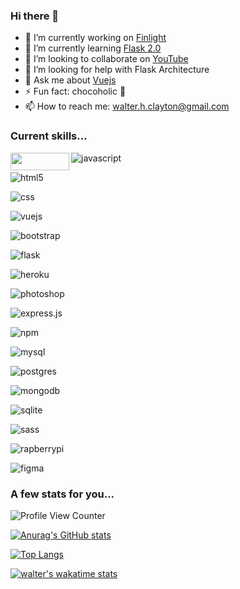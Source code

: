 ### Hi there 👋

- 🔭 I’m currently working on [Finlight](https://www.finlight.com/)
- 🌱 I’m currently learning [Flask 2.0](https://flask.palletsprojects.com/en/2.0.x/changes/#version-2-0-0)
- 👯 I’m looking to collaborate on [YouTube](https://www.youtube.com/channel/UCsi4aCI975CjjZaLJYx7Wtw)
- 🤔 I’m looking for help with Flask Architecture
- 💬 Ask me about [Vuejs](https://vuejs.org/)
- ⚡ Fun fact: chocoholic 🍫
- 📫 How to reach me: walter.h.clayton@gmail.com

### Current skills...
<img align="left" width="94" height="28" src="https://img.shields.io/badge/Python-3776AB?style=for-the-badge&logo=python&logoColor=white">

![javascript](https://img.shields.io/badge/JavaScript-F7DF1E?style=for-the-badge&logo=javascript&logoColor=black)

![html5](https://img.shields.io/badge/HTML-239120?style=for-the-badge&logo=html5&logoColor=white)

![css](https://img.shields.io/badge/CSS-239120?&style=for-the-badge&logo=css3&logoColor=white)

![vuejs](https://img.shields.io/badge/Vue.js-35495E?style=for-the-badge&logo=vue.js&logoColor=4FC08D)

![bootstrap](https://img.shields.io/badge/Bootstrap-563D7C?style=for-the-badge&logo=bootstrap&logoColor=white)

![flask](https://img.shields.io/badge/Flask-000000?style=for-the-badge&logo=flask&logoColor=white)

![heroku](https://img.shields.io/badge/Heroku-430098?style=for-the-badge&logo=heroku&logoColor=white)

![photoshop](https://aleen42.github.io/badges/src/photoshop.svg)

![express.js](https://img.shields.io/badge/Express.js-404D59?style=for-the-badge)

![npm](https://img.shields.io/badge/npm-CB3837?style=for-the-badge&logo=npm&logoColor=white)

![mysql](https://img.shields.io/badge/MySQL-00000F?style=for-the-badge&logo=mysql&logoColor=white)

![postgres](https://img.shields.io/badge/PostgreSQL-316192?style=for-the-badge&logo=postgresql&logoColor=white)

![mongodb](https://img.shields.io/badge/MongoDB-4EA94B?style=for-the-badge&logo=mongodb&logoColor=white)

![sqlite](https://img.shields.io/badge/SQLite-07405E?style=for-the-badge&logo=sqlite&logoColor=white)

![sass](https://img.shields.io/badge/Sass-CC6699?style=for-the-badge&logo=sass&logoColor=white)

![rapberrypi](https://img.shields.io/badge/RASPBERRY%20PI-C51A4A.svg?&style=for-the-badge&logo=raspberry%20pi&logoColor=white)

![figma](https://img.shields.io/badge/Figma-F24E1E?style=for-the-badge&logo=figma&logoColor=white)


### A few stats for you...

![Profile View Counter](https://komarev.com/ghpvc/?username=walter-clayton)

[![Anurag's GitHub stats](https://github-readme-stats.vercel.app/api?username=walter-clayton&show_icons=true)](https://github.com/walter-clayton/github-readme-stats)

[![Top Langs](https://github-readme-stats.vercel.app/api/top-langs/?username=walter-clayton)](https://github.com/walter-clayton/github-readme-stats)

[![walter's wakatime stats](https://github-readme-stats.vercel.app/api/wakatime?username=walthedude)](https://github.com/walter-clayton/github-readme-stats)
